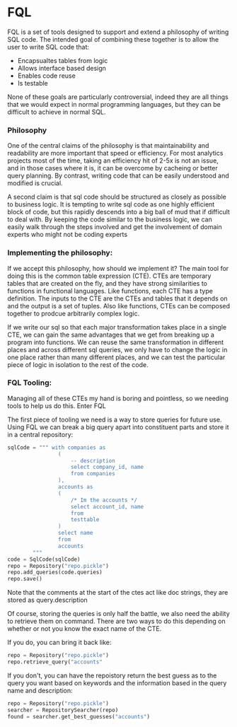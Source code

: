 # FQL

FQL is a set of tools designed to support and extend a philosophy of writing SQL code.  The intended goal of combining these together 
is to allow the user to write SQL code that:

* Encapsualtes tables from logic
* Allows interface based design
* Enables code reuse
* Is testable

None of these goals are particularly controversial, indeed they are all things that we would expect in normal programming languages, but
they can be difficult to achieve in normal SQL.

### Philosophy

One of the central claims of the philosophy is that maintainability and readability are more important that speed or efficiency.  For most analytics projects most of the time, taking an efficiency hit of 2-5x is not an issue, and in those cases where it is, it can be overcome by cacheing or better query planning.  By contrast, writing code that can be easily understood and modified is crucial. 

A second claim is that sql code should be structured as closely as possible to business logic.  It is tempting to write sql code as one highly efficient block of code, but this rapidly descends into a big ball of mud that if difficult to deal with.  By keeping the code similar to the business logic, we can easily walk through the steps involved and get the involvement of domain experts who might not be coding experts

### Implementing the philosophy:

If we accept this philosophy, how should we implement it?  The main tool for doing this is the common table expression (CTE).  CTEs 
are temporary tables that are created on the fly, and they have strong similarities to functions in functional languages.  Like functions, each CTE has a type definition.  The inputs to the CTE are the CTEs and tables that it depends on and the output is a set of tuples.  Also like functions, CTEs can be composed together to prodcue arbitrarily complex logic.

If we write our sql so that each major transformation takes place in a single CTE, we can gain the same advantages that we get from breaking up a program into functions.  We can reuse the same transformation in different places and across different sql queries, we only have to change the logic in one place rather than many different places, and we can test the particular piece of logic in isolation to the rest of the code.

### FQL Tooling:

Managing all of these CTEs my hand is boring and pointless, so we needing tools to help us do this. Enter FQL

The first piece of tooling we need is a way to store queries for future use.  Using FQL we can break a big query apart into constituent parts and store it in a central repository:

```python 
sqlCode = """ with companies as
                (
                    -- description
                    select company_id, name
                    from companies
                ),
                accounts as
                (
                    /* Im the accounts */
                    select account_id, name
                    from
                    testtable
                )
                select name
                from
                accounts
        """
code = SqlCode(sqlCode)
repo = Repository("repo.pickle")
repo.add_queries(code.queries)
repo.save()
```

Note that the comments at the start of the ctes act like doc strings, they are stored as query.description

Of course, storing the queries is only half the battle, we also need the ability to retrieve them on command.  There are two ways to do this depending on whether or not you know the exact name of the CTE.

If you do, you can bring it back like:

```python 
repo = Repository("repo.pickle")
repo.retrieve_query("accounts"
```

If you don't, you can have the repoistory return the best guess as to the query you want based on keywords and the information based in the query name and description:

```python
repo = Repository("repo.pickle")
searcher = RepositorySearcher(repo)
found = searcher.get_best_guesses("accounts")
```


